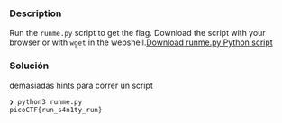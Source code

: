 ### Description
Run the `runme.py` script to get the flag. Download the script with your browser or with `wget` in the webshell.[Download runme.py Python script](https://artifacts.picoctf.net/c/34/runme.py)

### Solución 
demasiadas hints para correr un script 
```python
❯ python3 runme.py
picoCTF{run_s4n1ty_run}
```
